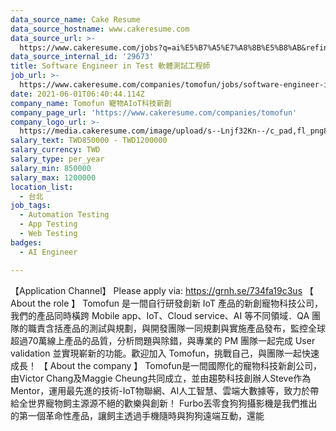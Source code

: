 ```yaml
---
data_source_name: Cake Resume
data_source_hostname: www.cakeresume.com
data_source_url: >-
  https://www.cakeresume.com/jobs?q=ai%E5%B7%A5%E7%A8%8B%E5%B8%AB&refinementList%5Blang_[…]y_type%5D=per_year&range%5Bsalary_range%5D%5Bmin%5D=1000000
data_source_internal_id: '29673'
title: Software Engineer in Test 軟體測試工程師
job_url: >-
  https://www.cakeresume.com/companies/tomofun/jobs/software-engineer-in-test-a01fae
date: 2021-06-01T06:40:44.114Z
company_name: Tomofun 寵物AIoT科技新創
company_page_url: 'https://www.cakeresume.com/companies/tomofun'
company_logo_url: >-
  https://media.cakeresume.com/image/upload/s--Lnjf32Kn--/c_pad,fl_png8,h_200,w_200/v1594890273/ztfrcn5jli33qaw9bpsz.png
salary_text: TWD850000 - TWD1200000
salary_currency: TWD
salary_type: per_year
salary_min: 850000
salary_max: 1200000
location_list:
  - 台北
job_tags:
  - Automation Testing
  - App Testing
  - Web Testing
badges:
  - AI Engineer

---
```


【Application Channel】 Please apply via: https://grnh.se/734fa19c3us 【 About the role 】 Tomofun 是一間自行研發創新 IoT 產品的新創寵物科技公司，我們的產品同時橫跨 Mobile app、IoT、Cloud service、AI 等不同領域．QA 團隊的職責含括產品的測試與規劃，與開發團隊一同規劃與實施產品發布，監控全球超過70萬線上產品的品質，分析問題與除錯，與專業的 PM 團隊一起完成 User validation 並實現嶄新的功能。歡迎加入 Tomofun，挑戰自己，與團隊一起快速成長！ 【 About the company 】 Tomofun是一間國際化的寵物科技新創公司，由Victor Chang及Maggie Cheung共同成立，並由趨勢科技創辦人Steve作為Mentor，運用最先進的技術-IoT物聯網、AI人工智慧、雲端大數據等，致力於帶給全世界寵物飼主源源不絕的歡樂與創新！ Furbo丟零食狗狗攝影機是我們推出的第一個革命性產品，讓飼主透過手機隨時與狗狗遠端互動，還能